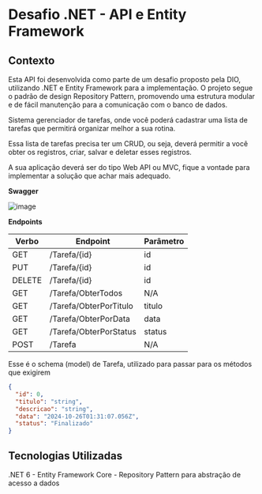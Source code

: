 # Desafio .NET - API e Entity Framework

## Contexto
Esta API foi desenvolvida como parte de um desafio proposto pela DIO, utilizando .NET e Entity Framework para a implementação. O projeto segue o padrão de design Repository Pattern, promovendo uma estrutura modular e de fácil manutenção para a comunicação com o banco de dados.

Sistema gerenciador de tarefas, onde você poderá cadastrar uma lista de tarefas que permitirá organizar melhor a sua rotina.

Essa lista de tarefas precisa ter um CRUD, ou seja, deverá permitir a você obter os registros, criar, salvar e deletar esses registros.

A sua aplicação deverá ser do tipo Web API ou MVC, fique a vontade para implementar a solução que achar mais adequado.

**Swagger**

![image](https://github.com/user-attachments/assets/6b8a725e-2e55-4de3-b8a7-d281d37c4b6d)

**Endpoints**

| Verbo  | Endpoint                | Parâmetro |
|--------|-------------------------|-----------|
| GET    | /Tarefa/{id}            | id        |
| PUT    | /Tarefa/{id}            | id        |
| DELETE | /Tarefa/{id}            | id        |
| GET    | /Tarefa/ObterTodos      | N/A       |
| GET    | /Tarefa/ObterPorTitulo  | titulo    |
| GET    | /Tarefa/ObterPorData    | data      |
| GET    | /Tarefa/ObterPorStatus  | status    |
| POST   | /Tarefa                 | N/A       |

Esse é o schema (model) de Tarefa, utilizado para passar para os métodos que exigirem
```json
{
  "id": 0,
  "titulo": "string",
  "descricao": "string",
  "data": "2024-10-26T01:31:07.056Z",
  "status": "Finalizado"
}
```


## Tecnologias Utilizadas
.NET 6 -
Entity Framework Core -
Repository Pattern para abstração de acesso a dados

